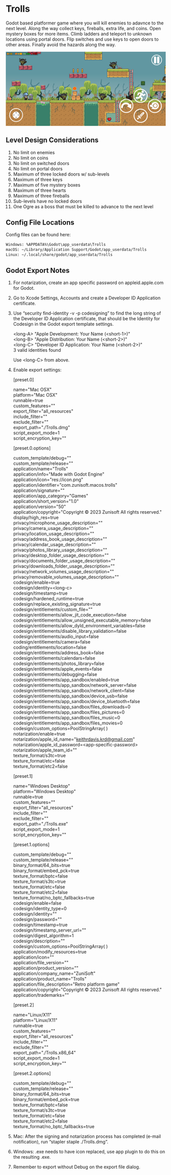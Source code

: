 # Trolls
Godot based platformer game where you will kill enemies to adavnce to the next level. Along the way collect keys, fireballs, extra life, and coins. Open mystery boxes for more items. Climb ladders and teleport to unknown locations using portal doors. Flip switches and use keys to open doors to other areas. Finally avoid the hazards along the way.

![Level 1 Screenhot](/screenshot.png)

## Level Design Considerations

1. No limit on enemies
2. No limit on coins
3. No limit on switched doors
4. No limit on portal doors
5. Maximum of three locked doors w/ sub-levels
6. Maximum of three keys
7. Maximum of five mystery boxes
8. Maximum of three hearts
9. Maximum of three fireballs
10. Sub-levels have no locked doors
11. One Ogre as a boss that must be killed to advance to the next level

## Config File Locations

Config files can be found here:

	Windows: %APPDATA%\Godot\app_userdata\Trolls  
	macOS: ~/Library/Application Support/Godot/app_userdata/Trolls  
	Linux: ~/.local/share/godot/app_userdata/Trolls

## Godot Export Notes

1. For notarization, create an app specific password on appleid.apple.com for Godot.
2. Go to Xcode Settings, Accounts and create a Developer ID Application certificate.
3. Use “security find-identity -v -p codesigning” to find the long string of the Developer ID Application certificate, that should be the Identity for Codesign in the Godot export template settings.

	&lt;long-A&gt; "Apple Development: Your Name (&lt;short-1&gt;)"   
	&lt;long-B&gt; "Apple Distribution: Your Name (&lt;short-2&gt;)"  
	&lt;long-C&gt; "Developer ID Application: Your Name (&lt;short-2&gt;)"  
	3 valid identities found 
	
	Use &lt;long-C&gt; from above.
4. Enable export settings:

	\[preset.0\]

	name="Mac OSX"  
	platform="Mac OSX"  
	runnable=true  
	custom_features=""  
	export_filter="all_resources"  
	include_filter=""  
	exclude_filter=""  
	export_path="./Trolls.dmg"  
	script_export_mode=1  
	script_encryption_key=""  

	\[preset.0.options\]

	custom_template/debug=""  
	custom_template/release=""  
	application/name="Trolls"  
	application/info="Made with Godot Engine"  
	application/icon="res://icon.png"  
	application/identifier="com.zunisoft.macos.trolls"  
	application/signature=""  
	application/app_category="Games"  
	application/short_version="1.0"  
	application/version="50"  
	application/copyright="Copyright © 2023 Zunisoft All rights reserved."  
	display/high_res=true  
	privacy/microphone_usage_description=""  
	privacy/camera_usage_description=""  
	privacy/location_usage_description=""  
	privacy/address_book_usage_description=""  
	privacy/calendar_usage_description=""  
	privacy/photos_library_usage_description=""  
	privacy/desktop_folder_usage_description=""  
	privacy/documents_folder_usage_description=""  
	privacy/downloads_folder_usage_description=""  
	privacy/network_volumes_usage_description=""  
	privacy/removable_volumes_usage_description=""  
	codesign/enable=true  
	codesign/identity=&lt;long-c&gt;  
	codesign/timestamp=true  
	codesign/hardened_runtime=true  
	codesign/replace_existing_signature=true  
	codesign/entitlements/custom_file=""  
	codesign/entitlements/allow_jit_code_execution=false  
	codesign/entitlements/allow_unsigned_executable_memory=false  
	codesign/entitlements/allow_dyld_environment_variables=false  
	codesign/entitlements/disable_library_validation=false  
	codesign/entitlements/audio_input=false  
	codesign/entitlements/camera=false  
	coding/entitlements/location=false  
	codesign/entitlements/address_book=false  
	codesign/entitlements/calendars=false  
	codesign/entitlements/photos_library=false  
	codesign/entitlements/apple_events=false  
	codesign/entitlements/debugging=false  
	codesign/entitlements/app_sandbox/enabled=true  
	codesign/entitlements/app_sandbox/network_server=false  
	codesign/entitlements/app_sandbox/network_client=false  
	codesign/entitlements/app_sandbox/device_usb=false  
	codesign/entitlements/app_sandbox/device_bluetooth=false  
	codesign/entitlements/app_sandbox/files_downloads=0  
	codesign/entitlements/app_sandbox/files_pictures=0  
	codesign/entitlements/app_sandbox/files_music=0  
	codesign/entitlements/app_sandbox/files_movies=0  
	codesign/custom_options=PoolStringArray(  )  
	notarization/enable=true  
	notarization/apple_id_name="keithrdavis.krd@gmail.com"  
	notarization/apple_id_password=&lt;app-specific-password&gt;  
	notarization/apple_team_id=""  
	texture_format/s3tc=true  
	texture_format/etc=false  
	texture_format/etc2=false

	\[preset.1\]

	name="Windows Desktop"  
	platform="Windows Desktop"  
	runnable=true  
	custom_features=""  
	export_filter="all_resources"  
	include_filter=""  
	exclude_filter=""  
	export_path="./Trolls.exe"  
	script_export_mode=1  
	script_encryption_key=""  

	\[preset.1.options\]

	custom_template/debug=""  
	custom_template/release=""  
	binary_format/64_bits=true  
	binary_format/embed_pck=true  
	texture_format/bptc=false  
	texture_format/s3tc=true  
	texture_format/etc=false  
	texture_format/etc2=false  
	texture_format/no_bptc_fallbacks=true  
	codesign/enable=false  
	codesign/identity_type=0  
	codesign/identity=""  
	codesign/password=""  
	codesign/timestamp=true  
	codesign/timestamp_server_url=""  
	codesign/digest_algorithm=1  
	codesign/description=""  
	codesign/custom_options=PoolStringArray(  )  
	application/modify_resources=true  
	application/icon=""  
	application/file_version=""  
	application/product_version=""  
	application/company_name="ZuniSoft"  
	application/product_name="Trolls"  
	application/file_description="Retro platform game"  
	application/copyright="Copyright © 2023 Zunisoft All rights reserved."  
	application/trademarks=""

	\[preset.2\]

	name="Linux/X11"  
	platform="Linux/X11"  
	runnable=true  
	custom_features=""  
	export_filter="all_resources"  
	include_filter=""  
	exclude_filter=""  
	export_path="./Trolls.x86_64"  
	script_export_mode=1  
	script_encryption_key=""  

	\[preset.2.options\]

	custom_template/debug=""  
	custom_template/release=""  
	binary_format/64_bits=true  
	binary_format/embed_pck=true  
	texture_format/bptc=false  
	texture_format/s3tc=true  
	texture_format/etc=false  
	texture_format/etc2=false  
	texture_format/no_bptc_fallbacks=true  

5. Mac: After the signing and notarization process has completed (e-mail notification), run “stapler staple ./Trolls.dmg”.
6. Windows: .exe needs to have icon replaced, use app plugin to do this on the resulting .exe.
7. Remember to export without Debug on the export file dialog.

